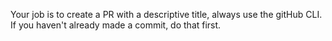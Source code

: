 Your job is to create a PR with a descriptive title, always use the gitHub CLI. If you haven't already made a commit, do that first.